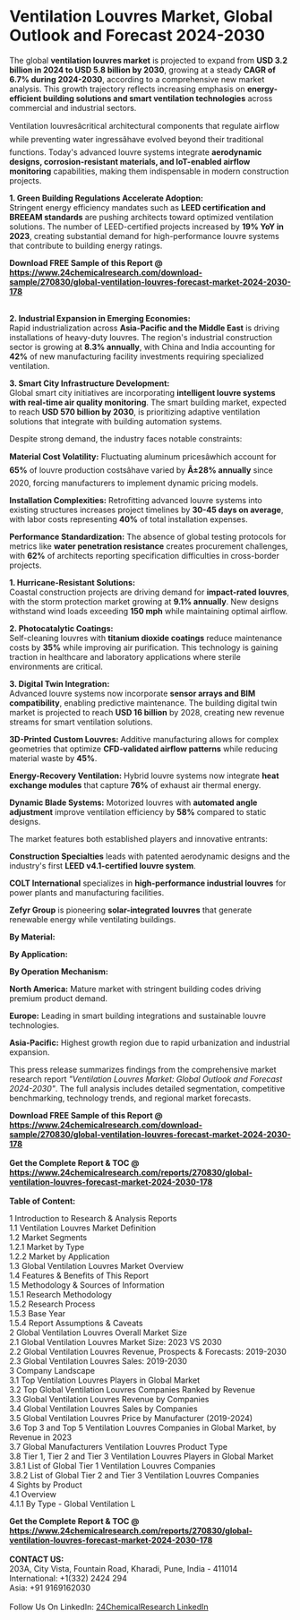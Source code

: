 <h1>Ventilation Louvres Market, Global Outlook and Forecast 2024-2030</h1><p>The global <strong>ventilation louvres market</strong> is projected to expand from <strong>USD 3.2 billion in 2024 to USD 5.8 billion by 2030</strong>, growing at a steady <strong>CAGR of 6.7% during 2024-2030</strong>, according to a comprehensive new market analysis. This growth trajectory reflects increasing emphasis on <strong>energy-efficient building solutions and smart ventilation technologies</strong> across commercial and industrial sectors.</p><p>Ventilation louvresâcritical architectural components that regulate airflow while preventing water ingressâhave evolved beyond their traditional functions. Today's advanced louvre systems integrate <strong>aerodynamic designs, corrosion-resistant materials, and IoT-enabled airflow monitoring</strong> capabilities, making them indispensable in modern construction projects.</p><p><strong>1. Green Building Regulations Accelerate Adoption:</strong><br>
Stringent energy efficiency mandates such as <strong>LEED certification and BREEAM standards</strong> are pushing architects toward optimized ventilation solutions. The number of LEED-certified projects increased by <strong>19% YoY in 2023</strong>, creating substantial demand for high-performance louvre systems that contribute to building energy ratings.</p><div><b>Download FREE Sample of this Report @ 
            <a href="https://www.24chemicalresearch.com/download-sample/270830/global-ventilation-louvres-forecast-market-2024-2030-178">
            https://www.24chemicalresearch.com/download-sample/270830/global-ventilation-louvres-forecast-market-2024-2030-178</a></b></div><br><p><strong>2. Industrial Expansion in Emerging Economies:</strong><br>
Rapid industrialization across <strong>Asia-Pacific and the Middle East</strong> is driving installations of heavy-duty louvres. The region's industrial construction sector is growing at <strong>8.3% annually</strong>, with China and India accounting for <strong>42%</strong> of new manufacturing facility investments requiring specialized ventilation.</p><p><strong>3. Smart City Infrastructure Development:</strong><br>
Global smart city initiatives are incorporating <strong>intelligent louvre systems with real-time air quality monitoring</strong>. The smart building market, expected to reach <strong>USD 570 billion by 2030</strong>, is prioritizing adaptive ventilation solutions that integrate with building automation systems.</p><p>Despite strong demand, the industry faces notable constraints:</p><p><strong>Material Cost Volatility:</strong> Fluctuating aluminum pricesâwhich account for <strong>65%</strong> of louvre production costsâhave varied by <strong>Â±28% annually</strong> since 2020, forcing manufacturers to implement dynamic pricing models.</p><p><strong>Installation Complexities:</strong> Retrofitting advanced louvre systems into existing structures increases project timelines by <strong>30-45 days on average</strong>, with labor costs representing <strong>40%</strong> of total installation expenses.</p><p><strong>Performance Standardization:</strong> The absence of global testing protocols for metrics like <strong>water penetration resistance</strong> creates procurement challenges, with <strong>62%</strong> of architects reporting specification difficulties in cross-border projects.</p><p><strong>1. Hurricane-Resistant Solutions:</strong><br>
Coastal construction projects are driving demand for <strong>impact-rated louvres</strong>, with the storm protection market growing at <strong>9.1% annually</strong>. New designs withstand wind loads exceeding <strong>150 mph</strong> while maintaining optimal airflow.</p><p><strong>2. Photocatalytic Coatings:</strong><br>
Self-cleaning louvres with <strong>titanium dioxide coatings</strong> reduce maintenance costs by <strong>35%</strong> while improving air purification. This technology is gaining traction in healthcare and laboratory applications where sterile environments are critical.</p><p><strong>3. Digital Twin Integration:</strong><br>
Advanced louvre systems now incorporate <strong>sensor arrays and BIM compatibility</strong>, enabling predictive maintenance. The building digital twin market is projected to reach <strong>USD 16 billion</strong> by 2028, creating new revenue streams for smart ventilation solutions.</p><p><strong>3D-Printed Custom Louvres:</strong> Additive manufacturing allows for complex geometries that optimize <strong>CFD-validated airflow patterns</strong> while reducing material waste by <strong>45%</strong>.</p><p><strong>Energy-Recovery Ventilation:</strong> Hybrid louvre systems now integrate <strong>heat exchange modules</strong> that capture <strong>76%</strong> of exhaust air thermal energy.</p><p><strong>Dynamic Blade Systems:</strong> Motorized louvres with <strong>automated angle adjustment</strong> improve ventilation efficiency by <strong>58%</strong> compared to static designs.</p><p>The market features both established players and innovative entrants:</p><p><strong>Construction Specialties</strong> leads with patented aerodynamic designs and the industry's first <strong>LEED v4.1-certified louvre system</strong>.</p><p><strong>COLT International</strong> specializes in <strong>high-performance industrial louvres</strong> for power plants and manufacturing facilities.</p><p><strong>Zefyr Group</strong> is pioneering <strong>solar-integrated louvres</strong> that generate renewable energy while ventilating buildings.</p><p><strong>By Material:</strong></p><p><strong>By Application:</strong></p><p><strong>By Operation Mechanism:</strong></p><p><strong>North America:</strong> Mature market with stringent building codes driving premium product demand.</p><p><strong>Europe:</strong> Leading in smart building integrations and sustainable louvre technologies.</p><p><strong>Asia-Pacific:</strong> Highest growth region due to rapid urbanization and industrial expansion.</p><p>This press release summarizes findings from the comprehensive market research report <em>"Ventilation Louvres Market: Global Outlook and Forecast 2024-2030"</em>. The full analysis includes detailed segmentation, competitive benchmarking, technology trends, and regional market forecasts.</p><div><b>Download FREE Sample of this Report @ 
            <a href="https://www.24chemicalresearch.com/download-sample/270830/global-ventilation-louvres-forecast-market-2024-2030-178">
            https://www.24chemicalresearch.com/download-sample/270830/global-ventilation-louvres-forecast-market-2024-2030-178</a></b></div><br><div><b>Get the Complete Report & TOC @ 
            <a href="https://www.24chemicalresearch.com/reports/270830/global-ventilation-louvres-forecast-market-2024-2030-178">
            https://www.24chemicalresearch.com/reports/270830/global-ventilation-louvres-forecast-market-2024-2030-178</a></b></div><br>
            <b>Table of Content:</b><p>1 Introduction to Research & Analysis Reports<br />
    1.1 Ventilation Louvres Market Definition<br />
    1.2 Market Segments<br />
        1.2.1 Market by Type<br />
        1.2.2 Market by Application<br />
    1.3 Global Ventilation Louvres Market Overview<br />
    1.4 Features & Benefits of This Report<br />
    1.5 Methodology & Sources of Information<br />
        1.5.1 Research Methodology<br />
        1.5.2 Research Process<br />
        1.5.3 Base Year<br />
        1.5.4 Report Assumptions & Caveats<br />
2 Global Ventilation Louvres Overall Market Size<br />
    2.1 Global Ventilation Louvres Market Size: 2023 VS 2030<br />
    2.2 Global Ventilation Louvres Revenue, Prospects & Forecasts: 2019-2030<br />
    2.3 Global Ventilation Louvres Sales: 2019-2030<br />
3 Company Landscape<br />
    3.1 Top Ventilation Louvres Players in Global Market<br />
    3.2 Top Global Ventilation Louvres Companies Ranked by Revenue<br />
    3.3 Global Ventilation Louvres Revenue by Companies<br />
    3.4 Global Ventilation Louvres Sales by Companies<br />
    3.5 Global Ventilation Louvres Price by Manufacturer (2019-2024)<br />
    3.6 Top 3 and Top 5 Ventilation Louvres Companies in Global Market, by Revenue in 2023<br />
    3.7 Global Manufacturers Ventilation Louvres Product Type<br />
    3.8 Tier 1, Tier 2 and Tier 3 Ventilation Louvres Players in Global Market<br />
        3.8.1 List of Global Tier 1 Ventilation Louvres Companies<br />
        3.8.2 List of Global Tier 2 and Tier 3 Ventilation Louvres Companies<br />
4 Sights by Product<br />
    4.1 Overview<br />
        4.1.1 By Type - Global Ventilation L</p><div><b>Get the Complete Report & TOC @ 
            <a href="https://www.24chemicalresearch.com/reports/270830/global-ventilation-louvres-forecast-market-2024-2030-178">
            https://www.24chemicalresearch.com/reports/270830/global-ventilation-louvres-forecast-market-2024-2030-178</a></b></div><br><b>CONTACT US:</b><br>
            203A, City Vista, Fountain Road, Kharadi, Pune, India - 411014<br>
            International: +1(332) 2424 294<br>
            Asia: +91 9169162030 <br><br>
            Follow Us On LinkedIn: <a href="https://www.linkedin.com/company/24chemicalresearch/">24ChemicalResearch LinkedIn</a>